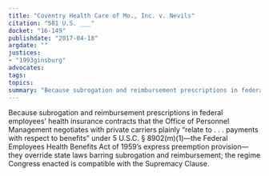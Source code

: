 ```yaml
---
title: "Coventry Health Care of Mo., Inc. v. Nevils"
citation: "581 U.S. ___"
docket: "16-149"
publishdate: "2017-04-18"
argdate: ""
justices:
- "1993ginsburg"
advocates:
tags:
topics:
summary: "Because subrogation and reimbursement prescriptions in federal employees’ health insurance contracts that the Office of Personnel Management negotiates with private carriers plainly “relate to . . . payments with respect to benefits” under 5 U.S.C. § 8902(m)(1)—the Federal Employees Health Benefits Act of 1959’s express preemption provision—they override state laws barring subrogation and reimbursement; the regime Congress enacted is compatible with the Supremacy Clause."
---
```

Because subrogation and reimbursement prescriptions in federal employees’ health insurance contracts that the Office of Personnel Management negotiates with private carriers plainly “relate to . . . payments with respect to benefits” under 5 U.S.C. § 8902(m)(1)—the Federal Employees Health Benefits Act of 1959’s express preemption provision—they override state laws barring subrogation and reimbursement; the regime Congress enacted is compatible with the Supremacy Clause.

